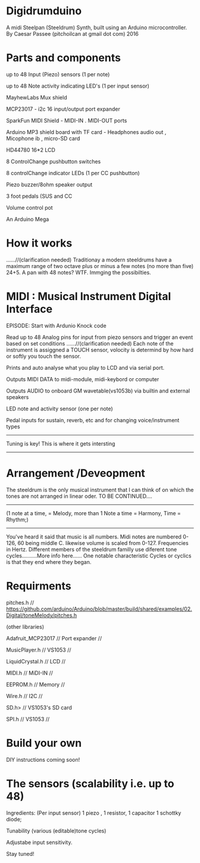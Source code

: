 # Digidrumduino
A midi Steelpan (Steeldrum) Synth,
built using an Arduino microcontroller.
By Caesar Passee
(pitchoilcan at gmail dot com)
2016

# Parts and components

 up to 48 Input (Piezo) sensors (1 per note)
 
 up to 48 Note activity indicating LED's (1 per input sensor)
 
 MayhewLabs Mux shield
 
 MCP23017 - i2c 16 input/output port expander
 
 SparkFun MIDI Shield - MIDI-IN  . MIDI-OUT ports
 
 Arduino MP3 shield board with TF card - Headphones audio out , Micophone ib , micro-SD card
 
 HD44780 16*2 LCD
 
 8 ControlChange  pushbutton switches
 
 8 controlChange indicator LEDs (1 per CC pushbutton)
 
 Piezo buzzer/8ohm speaker output
 
 3 foot pedals (SUS and CC
 
 Volume control pot
 
 An Arduino Mega
 
# How it works
 ......//(clarification needed) Traditionay a modern steeldrums have a maximum range of two octave plus or minus a few notes (no more than five) 24+5. A pan with 48 notes? WTF. Immging the possibilties.
 
#                       MIDI :   Musical Instrument Digital Interface
  EPISODE: Start with Ardunio Knock code
  
  Read up to 48 Analog pins for input from piezo sensors and trigger an event based on set conditions ......//(clarification needed) Each note of the instrument is assiggned a TOUCH sensor, volocity is determind by how hard or softly you touch the sensor. 
  
  Prints and auto analyse what you play to LCD and via serial port.
  
  Outputs MIDI DATA to midi-module, midi-keybord or computer
  
  Outputs AUDIO to onboard GM wavetable(vs1053b) via builtin and external speakers
  
  LED note and activity sensor (one per note)
  
  Pedal inputs for sustain, reverb, etc and for changing voice/instrument types
  
  --------------------------------------------------
  
  Tuning is key! This is where it gets intersting 
  
  --------------------------------------------------
#  Arrangement /Deveopment
  The steeldrum is the only musical instrument that I can think of on which the tones are not 
  arranged in linear oder. 
  TO BE CONTINUED....
  
  ---------------------------------------------------------------------------
  
  (1 note at a time, = Melody, more than 1 Note a time = Harmony, Time = Rhythm;)   
  
  ----------------------------------------------------------------------------
  
  
  You've heard it said that music is all numbers. Midi notes are numbered 0-126, 60 being middle C.
  likewise volume is scaled from 0-127. Frequencies in Hertz. Different members of the steeldrum familly use diferent tone cycles..........More info here......
  One notable characteristic Cycles or cyclics is that they end where they began.
  
#   Requirments 
   pitches.h // https://github.com/arduino/Arduino/blob/master/build/shared/examples/02.Digital/toneMelody/pitches.h
   
   (other libraries)
   
   Adafruit_MCP23017 // Port expander //
   
   MusicPlayer.h  // VS1053 //
   
   LiquidCrystal.h // LCD //
   
   MIDI.h // MiDI-IN  //
   
   EEPROM.h  //  Memory //
   
   Wire.h // I2C //
   
   SD.h> // VS1053's SD card
   
   SPI.h // VS1053 //
# Build your own
 DIY instructions coming soon!
#  The sensors (scalability i.e. up to 48)

 Ingredients: (Per input sensor) 1 piezo , 1 resistor, 1 capacitor 1 schottky diode;
 
  Tunability (various (editable)tone cycles)
  
  Adjustabe input sensitivity. 
 
 Stay tuned!
